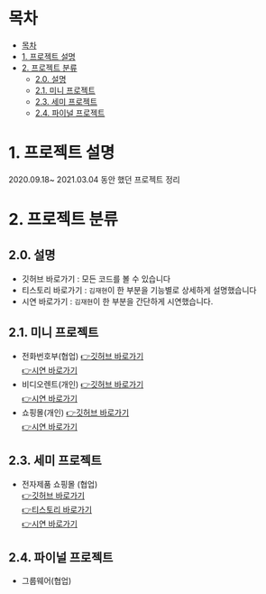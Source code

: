 # 목차

- [목차](#목차)
- [1. 프로젝트 설명](#1-프로젝트-설명)
- [2. 프로젝트 분류](#2-프로젝트-분류)
  - [2.0. 설명](#20-설명)
  - [2.1. 미니 프로젝트](#21-미니-프로젝트)
  - [2.3. 세미 프로젝트](#23-세미-프로젝트)
  - [2.4. 파이널 프로젝트](#24-파이널-프로젝트)


# 1. 프로젝트 설명
2020.09.18~ 2021.03.04 동안 했던 프로젝트 정리

# 2. 프로젝트 분류
## 2.0. 설명
- 깃허브 바로가기 : 모든 코드를 볼 수 있습니다
- 티스토리 바로가기 : `김재현`이 한 부분을 기능별로 상세하게 설명했습니다
- 시연 바로가기 : `김재현`이 한 부분을 간단하게 시연했습니다.
## 2.1. 미니 프로젝트 
- 전화번호부(협업)
   [👉깃허브 바로가기](https://github.com/Jenn-tech/Mini_Project1)  
   [👉시연 바로가기](#)
-  비디오렌트(개인)
    [👉깃허브 바로가기](https://github.com/Jenn-tech/Mini_Project2)  
  [👉시연 바로가기](#)
- 쇼핑몰(개인)
 [👉깃허브 바로가기](https://github.com/Jenn-tech/Mini_Project3)  
   [👉시연 바로가기](#)
## 2.3. 세미 프로젝트  
- 전자제품 쇼핑몰 (협업)  
   [👉깃허브 바로가기](https://github.com/dilution92/FineApple/tree/main/Fineapple-final)  
 [👉티스토리 바로가기](https://wogus789789.tistory.com/category/Project/semi-project)   
   [👉시연 바로가기](https://github.com/Jenn-tech/Project/blob/master/Semi/README.md)
## 2.4. 파이널 프로젝트 
- 그룹웨어(협업)